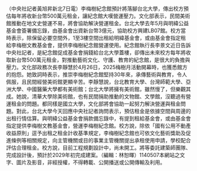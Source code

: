 （中央社記者黃旭昇新北7日電）李梅樹紀念館預計將落腳台北大學，傳出校方預估每年將收新台幣500萬元租金，讓紀念館大嘆營運壓力。文化部表示，民間美術館推動在地文史營運不易，將會協助解決營運租金。台北大學去年5月與明緯公益基金會簽署備忘錄，由基金會出資新台幣3億元，協助校方興建LB07館。校方當時表示，除保留必要空間外，1至3樓空間出租給明緯基金會，或由基金會指定租給李梅樹文教基金會，提供李梅樹紀念館營運使用。紀念館執行長李景文近日告訴中央社記者，是紀念館促成基金會捐錢給台北大學蓋樓，卻傳出未來校方每年將收取新台幣500萬元租金，對推動藝術文化、守護、教育的紀念館，是很大的負擔與壓力。文化部政務次長李靜慧於4月26日，2025梅樹月活動開幕時，也獲悉館方的抱怨。她致詞時表示，推崇李梅樹紀念館堅持30年來，承傳藝術與教育，令人佩服，且民間經營美術館更顯辛苦。李靜慧說，台北教育大學、台灣師範大學、亞洲大學、中國醫藥大學都有美術館；台北大學將擁有美術館，雖然慢了，但樂觀其成。她說，清華大學除美術館，也有民間捐助推動的文物館、文學館，沒聽過有營運租金的問題。都同樣是國立大學，文化部將會協助一起努力解決營運與租金問題。對此，台北大學今天回應中央社記者詢問表示，預估租金是依據空間與周邊的出租行情估算。與明緯公益基金會捐款備忘錄中，有提到租給基金會，或由基金會指定提供李梅樹文教基金會，營運李梅樹紀念館。校方說，除依「國有公用不動產收益原則」逕予出租之租金計收基準規定，李梅樹紀念館也可依文化藝術獎助及促進條例等相關規定，向主管機關或目的事業主管機關提出承租使用申請，學校配合評估合理租金。校方說，目前工程規劃設計中，尚未開工。將等委託建築師團隊、完成設計後，預計於2029年初完成建案。（編輯：林恕暉）1140507本網站之文字、圖片及影音，非經授權，不得轉載、公開播送或公開傳輸及利用。